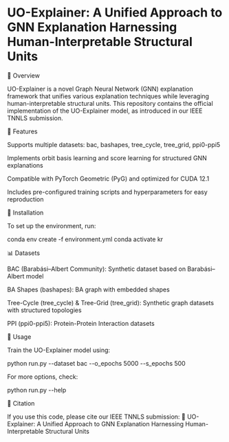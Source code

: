 # UO-Explainer: A Unified Approach to GNN Explanation Harnessing Human-Interpretable Structural Units

📌 Overview

UO-Explainer is a novel Graph Neural Network (GNN) explanation framework that unifies various explanation techniques while leveraging human-interpretable structural units. This repository contains the official implementation of the UO-Explainer model, as introduced in our IEEE TNNLS submission.

🚀 Features

Supports multiple datasets: bac, bashapes, tree_cycle, tree_grid, ppi0-ppi5

Implements orbit basis learning and score learning for structured GNN explanations

Compatible with PyTorch Geometric (PyG) and optimized for CUDA 12.1

Includes pre-configured training scripts and hyperparameters for easy reproduction

🔧 Installation

To set up the environment, run:

conda env create -f environment.yml
conda activate kr

📊 Datasets

BAC (Barabási–Albert Community): Synthetic dataset based on Barabási–Albert model

BA Shapes (bashapes): BA graph with embedded shapes

Tree-Cycle (tree_cycle) & Tree-Grid (tree_grid): Synthetic graph datasets with structured topologies

PPI (ppi0-ppi5): Protein-Protein Interaction datasets

🏃 Usage

Train the UO-Explainer model using:

python run.py --dataset bac --o_epochs 5000 --s_epochs 500

For more options, check:

python run.py --help

📜 Citation

If you use this code, please cite our IEEE TNNLS submission: 📄 UO-Explainer: A Unified Approach to GNN Explanation Harnessing Human-Interpretable Structural Units

